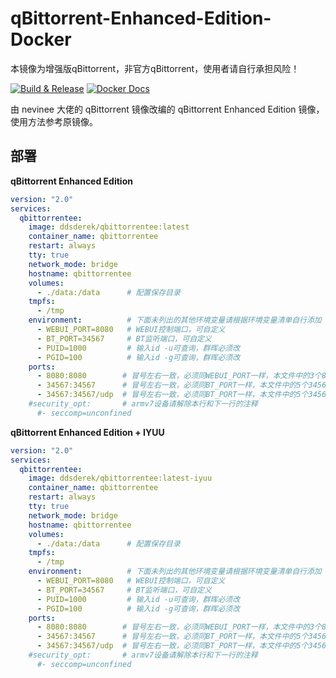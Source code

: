 # qBittorrent-Enhanced-Edition-Docker

本镜像为增强版qBittorrent，非官方qBittorrent，使用者请自行承担风险！

[![Build & Release](https://github.com/DDS-Derek/qBittorrent-Enhanced-Edition-Docker/actions/workflows/build.yml/badge.svg)](https://github.com/DDS-Derek/qBittorrent-Enhanced-Edition-Docker/actions/workflows/build.yml) [![Docker Docs](https://github.com/DDS-Derek/qBittorrent-Enhanced-Edition-Docker/actions/workflows/docker_docs.yml/badge.svg)](https://github.com/DDS-Derek/qBittorrent-Enhanced-Edition-Docker/actions/workflows/docker_docs.yml)

由 nevinee 大佬的 qBittorrent 镜像改编的 qBittorrent Enhanced Edition 镜像，使用方法参考原镜像。

## 部署

**qBittorrent Enhanced Edition**

```yaml
version: "2.0"
services:
  qbittorrentee:
    image: ddsderek/qbittorrentee:latest
    container_name: qbittorrentee
    restart: always
    tty: true
    network_mode: bridge
    hostname: qbittorrentee
    volumes:
      - ./data:/data      # 配置保存目录
    tmpfs:
      - /tmp
    environment:          # 下面未列出的其他环境变量请根据环境变量清单自行添加
      - WEBUI_PORT=8080   # WEBUI控制端口，可自定义
      - BT_PORT=34567     # BT监听端口，可自定义
      - PUID=1000         # 输入id -u可查询，群晖必须改
      - PGID=100          # 输入id -g可查询，群晖必须改
    ports:
      - 8080:8080        # 冒号左右一致，必须同WEBUI_PORT一样，本文件中的3个8080要改一起改
      - 34567:34567      # 冒号左右一致，必须同BT_PORT一样，本文件中的5个34567要改一起改
      - 34567:34567/udp  # 冒号左右一致，必须同BT_PORT一样，本文件中的5个34567要改一起改
    #security_opt:       # armv7设备请解除本行和下一行的注释
      #- seccomp=unconfined
```

**qBittorrent Enhanced Edition + IYUU**

```yaml
version: "2.0"
services:
  qbittorrentee:
    image: ddsderek/qbittorrentee:latest-iyuu
    container_name: qbittorrentee
    restart: always
    tty: true
    network_mode: bridge
    hostname: qbittorrentee
    volumes:
      - ./data:/data      # 配置保存目录
    tmpfs:
      - /tmp
    environment:          # 下面未列出的其他环境变量请根据环境变量清单自行添加
      - WEBUI_PORT=8080   # WEBUI控制端口，可自定义
      - BT_PORT=34567     # BT监听端口，可自定义
      - PUID=1000         # 输入id -u可查询，群晖必须改
      - PGID=100          # 输入id -g可查询，群晖必须改
    ports:
      - 8080:8080        # 冒号左右一致，必须同WEBUI_PORT一样，本文件中的3个8080要改一起改
      - 34567:34567      # 冒号左右一致，必须同BT_PORT一样，本文件中的5个34567要改一起改
      - 34567:34567/udp  # 冒号左右一致，必须同BT_PORT一样，本文件中的5个34567要改一起改
    #security_opt:       # armv7设备请解除本行和下一行的注释
      #- seccomp=unconfined
```